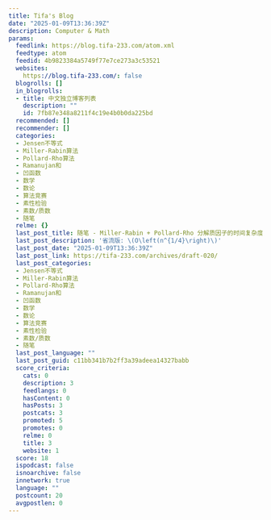 ```yaml
---
title: Tifa's Blog
date: "2025-01-09T13:36:39Z"
description: Computer & Math
params:
  feedlink: https://blog.tifa-233.com/atom.xml
  feedtype: atom
  feedid: 4b9823384a5749f77e7ce273a3c53521
  websites:
    https://blog.tifa-233.com/: false
  blogrolls: []
  in_blogrolls:
  - title: 中文独立博客列表
    description: ""
    id: 7fb87e348a8211f4c19e4b0b0da225bd
  recommended: []
  recommender: []
  categories:
  - Jensen不等式
  - Miller-Rabin算法
  - Pollard-Rho算法
  - Ramanujan和
  - 凹函数
  - 数学
  - 数论
  - 算法竞赛
  - 素性检验
  - 素数/质数
  - 随笔
  relme: {}
  last_post_title: 随笔 - Miller-Rabin + Pollard-Rho 分解质因子的时间复杂度分析
  last_post_description: '省流版: \(O\left(n^{1/4}\right)\)'
  last_post_date: "2025-01-09T13:36:39Z"
  last_post_link: https://tifa-233.com/archives/draft-020/
  last_post_categories:
  - Jensen不等式
  - Miller-Rabin算法
  - Pollard-Rho算法
  - Ramanujan和
  - 凹函数
  - 数学
  - 数论
  - 算法竞赛
  - 素性检验
  - 素数/质数
  - 随笔
  last_post_language: ""
  last_post_guid: c11bb341b7b2ff3a39adeea14327babb
  score_criteria:
    cats: 0
    description: 3
    feedlangs: 0
    hasContent: 0
    hasPosts: 3
    postcats: 3
    promoted: 5
    promotes: 0
    relme: 0
    title: 3
    website: 1
  score: 18
  ispodcast: false
  isnoarchive: false
  innetwork: true
  language: ""
  postcount: 20
  avgpostlen: 0
---
```


